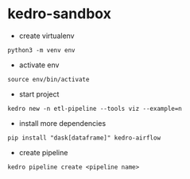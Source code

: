 # kedro-sandbox
- create virtualenv
```
python3 -m venv env
```

- activate env
```
source env/bin/activate
```

- start project
```
kedro new -n etl-pipeline --tools viz --example=n
```

- install more dependencies
```
pip install "dask[dataframe]" kedro-airflow
```

- create pipeline
```
kedro pipeline create <pipeline name>
```